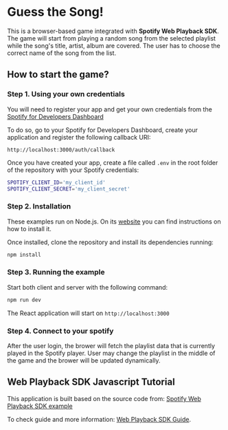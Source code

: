 # Guess the Song!
This is a browser-based game integrated with **Spotify Web Playback SDK**. The game will start from playing a random song from the selected playlist while the song's title, artist, album are covered. The user has to choose the correct name of the song from the list. 



## How to start the game?

### Step 1. Using your own credentials
You will need to register your app and get your own credentials from the
[Spotify for Developers Dashboard](https://developer.spotify.com/dashboard/)

To do so, go to your Spotify for Developers Dashboard, create your
application and register the following callback URI:

`http://localhost:3000/auth/callback`

Once you have created your app, create a file called `.env` in the root folder
of the repository with your Spotify credentials:

```bash
SPOTIFY_CLIENT_ID='my_client_id'
SPOTIFY_CLIENT_SECRET='my_client_secret'
```



### Step 2. Installation
These examples run on Node.js. On its
[website](http://www.nodejs.org/download/) you can find instructions on how to
install it.

Once installed, clone the repository and install its dependencies running:

```bash
npm install
```



### Step 3. Running the example

Start both client and server with the following command:

```bash
npm run dev
```

The React application will start on `http://localhost:3000`



### Step 4. Connect to your spotify
After the user login, the brower will fetch the playlist data that is currently played in the Spotify player. User may change the playlist in the middle of the game and the brower will be updated dynamically. 



## Web Playback SDK Javascript Tutorial
This application is built based on the source code from: [Spotify Web Playback SDK example](https://github.com/spotify/spotify-web-playback-sdk-example)

To check guide and more information: [Web Playback SDK Guide](https://developer.spotify.com/documentation/web-playback-sdk/guide/).
